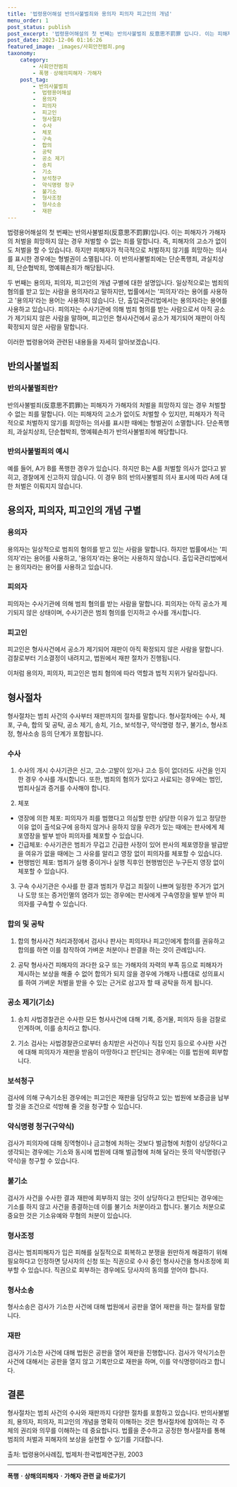 ```yaml
---
title: '법령용어해설 반의사불벌죄와 용의자 피의자 피고인의 개념'
menu_order: 1
post_status: publish
post_excerpt: '법령용어해설의 첫 번째는 반의사불벌죄 反意思不罰罪 입니다. 이는 피해자가 가해자의 처벌을 희망하지 않는 경우 처벌할 수 없는 죄를 말합니다. 즉, 피해자의 고소가 없이도 처벌을 할 수 있습니다. 하지만 피해자가 적극적으로 처벌하지 않기를 희망하는 의사를 표시한 경우에는 형벌권이 소멸됩니다. 이 반의사불벌죄에는 단순폭행죄, 과실치상죄, 단순협박죄, 명예훼손죄가 해당됩니다.'
post_date: 2023-12-06 01:16:26
featured_image: _images/사회안전범죄.png
taxonomy:
    category:
        - 사회안전범죄
        - 폭행ㆍ상해의피해자ㆍ가해자
    post_tag:
        - 반의사불벌죄
        -  법령용어해설
        -  용의자
        -  피의자
        -  피고인
        -  형사절차
        -  수사
        -  체포
        -  구속
        -  합의
        -  공탁
        -  공소 제기
        -  송치
        -  기소
        -  보석청구
        -  약식명령 청구
        -  불기소
        -  형사조정
        -  형사소송
        -  재판
---
```



법령용어해설의 첫 번째는 반의사불벌죄(反意思不罰罪)입니다. 이는 피해자가 가해자의 처벌을 희망하지 않는 경우 처벌할 수 없는 죄를 말합니다. 즉, 피해자의 고소가 없이도 처벌을 할 수 있습니다. 하지만 피해자가 적극적으로 처벌하지 않기를 희망하는 의사를 표시한 경우에는 형벌권이 소멸됩니다. 이 반의사불벌죄에는 단순폭행죄, 과실치상죄, 단순협박죄, 명예훼손죄가 해당됩니다.

두 번째는 용의자, 피의자, 피고인의 개념 구별에 대한 설명입니다. 일상적으로는 범죄의 혐의를 받고 있는 사람을 용의자라고 말하지만, 법률에서는 '피의자'라는 용어를 사용하고 '용의자'라는 용어는 사용하지 않습니다. 단, 출입국관리법에서는 용의자라는 용어를 사용하고 있습니다. 피의자는 수사기관에 의해 범죄 혐의를 받는 사람으로서 아직 공소가 제기되지 않은 사람을 말하며, 피고인은 형사사건에서 공소가 제기되어 재판이 아직 확정되지 않은 사람을 말합니다.

이러한 법령용어와 관련된 내용들을 자세히 알아보겠습니다.

## 반의사불벌죄

### 반의사불벌죄란?

반의사불벌죄(反意思不罰罪)는 피해자가 가해자의 처벌을 희망하지 않는 경우 처벌할 수 없는 죄를 말합니다. 이는 피해자의 고소가 없이도 처벌할 수 있지만, 피해자가 적극적으로 처벌하지 않기를 희망하는 의사를 표시한 때에는 형벌권이 소멸합니다. 단순폭행죄, 과실치상죄, 단순협박죄, 명예훼손죄가 반의사불벌죄에 해당합니다.

### 반의사불벌죄의 예시

예를 들어, A가 B를 폭행한 경우가 있습니다. 하지만 B는 A를 처벌할 의사가 없다고 밝히고, 경찰에게 신고하지 않습니다. 이 경우 B의 반의사불벌죄 의사 표시에 따라 A에 대한 처벌은 이뤄지지 않습니다.

## 용의자, 피의자, 피고인의 개념 구별

### 용의자

용의자는 일상적으로 범죄의 혐의를 받고 있는 사람을 말합니다. 하지만 법률에서는 '피의자'라는 용어를 사용하고, '용의자'라는 용어는 사용하지 않습니다. 출입국관리법에서는 용의자라는 용어를 사용하고 있습니다.

### 피의자

피의자는 수사기관에 의해 범죄 혐의를 받는 사람을 말합니다. 피의자는 아직 공소가 제기되지 않은 상태이며, 수사기관은 범죄 혐의를 인지하고 수사를 개시합니다.

### 피고인

피고인은 형사사건에서 공소가 제기되어 재판이 아직 확정되지 않은 사람을 말합니다. 검찰로부터 기소결정이 내려지고, 법원에서 재판 절차가 진행됩니다.

이처럼 용의자, 피의자, 피고인은 범죄 혐의에 따라 역할과 법적 지위가 달라집니다.

## 형사절차

형사절차는 범죄 사건의 수사부터 재판까지의 절차를 말합니다. 형사절차에는 수사, 체포, 구속, 합의 및 공탁, 공소 제기, 송치, 기소, 보석청구, 약식명령 청구, 불기소, 형사조정, 형사소송 등의 단계가 포함됩니다.

### 수사

1. 수사의 개시
수사기관은 신고, 고소·고발이 있거나 고소 등이 없더라도 사건을 인지한 경우 수사를 개시합니다. 또한, 범죄의 혐의가 있다고 사료되는 경우에는 범인, 범죄사실과 증거를 수사해야 합니다.

2. 체포
- 영장에 의한 체포: 피의자가 죄를 범했다고 의심할 만한 상당한 이유가 있고 정당한 이유 없이 출석요구에 응하지 않거나 응하지 않을 우려가 있는 때에는 판사에게 체포영장을 발부 받아 피의자를 체포할 수 있습니다.
- 긴급체포: 수사기관은 범죄가 무겁고 긴급한 사정이 있어 판사의 체포영장을 발급받을 여유가 없을 때에는 그 사유를 알리고 영장 없이 피의자를 체포할 수 있습니다.
- 현행범인 체포: 범죄가 실행 중이거나 실행 직후인 현행범인은 누구든지 영장 없이 체포할 수 있습니다.

3. 구속
수사기관은 수사를 한 결과 범죄가 무겁고 죄질이 나쁘며 일정한 주거가 없거나 도망 또는 증거인멸의 염려가 있는 경우에는 판사에게 구속영장을 발부 받아 피의자를 구속할 수 있습니다.

### 합의 및 공탁

1. 합의
형사사건 처리과정에서 검사나 판사는 피의자나 피고인에게 합의를 권유하고 합의를 하면 이를 참작하여 가벼운 처분이나 판결을 하는 것이 관례입니다.

2. 공탁
형사사건 피해자의 과다한 요구 또는 가해자의 자력의 부족 등으로 피해자가 제시하는 보상을 해줄 수 없어 합의가 되지 않을 경우에 가해자 나름대로 성의표시를 하여 가벼운 처벌을 받을 수 있는 근거로 삼고자 할 때 공탁을 하게 됩니다.

### 공소 제기(기소)

1. 송치
사법경찰관은 수사한 모든 형사사건에 대해 기록, 증거물, 피의자 등을 검찰로 인계하며, 이를 송치라고 합니다.

2. 기소
검사는 사법경찰관으로부터 송치받은 사건이나 직접 인지 등으로 수사한 사건에 대해 피의자가 재판을 받음이 마땅하다고 판단되는 경우에는 이를 법원에 회부합니다.

### 보석청구

검사에 의해 구속기소된 경우에는 피고인은 재판을 담당하고 있는 법원에 보증금을 납부할 것을 조건으로 석방해 줄 것을 청구할 수 있습니다.

### 약식명령 청구(구약식)

검사가 피의자에 대해 징역형이나 금고형에 처하는 것보다 벌금형에 처함이 상당하다고 생각되는 경우에는 기소와 동시에 법원에 대해 벌금형에 처해 달라는 뜻의 약식명령(구약식)을 청구할 수 있습니다.

### 불기소

검사가 사건을 수사한 결과 재판에 회부하지 않는 것이 상당하다고 판단되는 경우에는 기소를 하지 않고 사건을 종결하는데 이를 불기소 처분이라고 합니다. 불기소 처분으로 중요한 것은 기소유예와 무혐의 처분이 있습니다.

### 형사조정

검사는 범죄피해자가 입은 피해를 실질적으로 회복하고 분쟁을 원만하게 해결하기 위해 필요하다고 인정하면 당사자의 신청 또는 직권으로 수사 중인 형사사건을 형사조정에 회부할 수 있습니다. 직권으로 회부하는 경우에도 당사자의 동의를 얻어야 합니다.

### 형사소송

형사소송은 검사가 기소한 사건에 대해 법원에서 공판을 열어 재판을 하는 절차를 말합니다.

### 재판

검사가 기소한 사건에 대해 법원은 공판을 열어 재판을 진행합니다. 검사가 약식기소한 사건에 대해서는 공판을 열지 않고 기록만으로 재판을 하며, 이를 약식명령이라고 합니다.

## 결론

형사절차는 범죄 사건의 수사와 재판까지 다양한 절차를 포함하고 있습니다. 반의사불벌죄, 용의자, 피의자, 피고인의 개념을 명확히 이해하는 것은 형사절차에 참여하는 각 주체의 권리와 의무를 이해하는 데 중요합니다. 법률을 준수하고 공정한 형사절차를 통해 범죄의 처벌과 피해자의 보상을 실현할 수 있기를 기대합니다.

출처: 법령용어사례집, 법제처·한국법제연구원, 2003
<!-- wp:separator -->
<hr class="wp-block-separator has-alpha-channel-opacity"/>
<!-- /wp:separator -->

<!-- wp:group {"backgroundColor":"base","layout":{"type":"constrained"}} -->
<div class="wp-block-group has-base-background-color has-background"><!-- wp:paragraph {"align":"center","fontSize":"medium"} -->
<p class="has-text-align-center has-large-font-size"><strong>폭행ㆍ상해의피해자ㆍ가해자 관련 글 바로가기</strong></p>
<!-- /wp:paragraph -->


<!-- wp:latest-posts
{"categories":[{"id":30700,"count":19,"description":"","link":"https://uknowlaw.com/category/%ed%8f%ad%ed%96%89%e3%86%8d%ec%83%81%ed%95%b4%ec%9d%98%ed%94%bc%ed%95%b4%ec%9e%90%e3%86%8d%ea%b0%80%ed%95%b4%ec%9e%90/","name":"폭행ㆍ상해의피해자ㆍ가해자","slug":"폭행ㆍ상해의피해자ㆍ가해자","taxonomy":"category","parent":0,"meta":[],"_links":{"self":[{"href":"https://uknowlaw.com/wp-json/wp/v2/categories/30700"}],"collection":[{"href":"https://uknowlaw.com/wp-json/wp/v2/categories"}],"about":[{"href":"https://uknowlaw.com/wp-json/wp/v2/taxonomies/category"}],"wp:post_type":[{"href":"https://uknowlaw.com/wp-json/wp/v2/posts?categories=30700"}],"curies":[{"name":"wp","href":"https://api.w.org/{rel}","templated":true}]}}],"postsToShow":100,"excerptLength":28,"postLayout":"grid","columns":2,"featuredImageAlign":"left","featuredImageSizeSlug":"large","fontSize":"small"} /--></div>
<!-- /wp:group -->